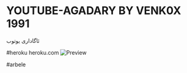 # YOUTUBE-AGADARY BY VENK0X 1991

ئاگاداری یوتوب

#heroku
heroku.com
![Preview](https://cdn.discordapp.com/attachments/833871627087118397/848531462361972766/DisTube.png)

#arbele

